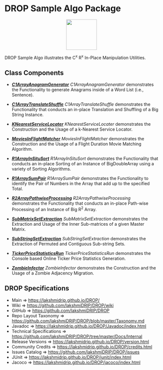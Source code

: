 # DROP Sample Algo Package

<p align="center"><img src="https://github.com/lakshmiDRIP/DROP/blob/master/DRIP_Logo.gif?raw=true" width="100"></p>

DROP Sample Algo illustrates the C<sup>x</sup> R<sup>x</sup> In-Place Manipulation Utilities.


## Class Components

 * [***C1ArrayAnagramGenerator***](https://github.com/lakshmiDRIP/DROP/tree/master/src/main/java/org/drip/sample/algo/C1ArrayAnagramGenerator.java)
 <i>C1ArrayAnagramGenerator</i> demonstrates the Functionality to generate Anagrams inside of a Word List (i.e., Sentence).

 * [***C1ArrayTranslateShuffle***](https://github.com/lakshmiDRIP/DROP/tree/master/src/main/java/org/drip/sample/algo/C1ArrayTranslateShuffle.java)
 <i>C1ArrayTranslateShuffle</i> demonstrates the Functionality that conducts an in-place Translation and
 Shuffling of a Big String Instance.

 * [***KNearestServiceLocater***](https://github.com/lakshmiDRIP/DROP/tree/master/src/main/java/org/drip/sample/algo/KNearestServiceLocater.java)
 <i>KNearestServiceLocater</i> demonstrates the Construction and the Usage of a k-Nearest Service Locator.

 * [***MoviesInFlightMatcher***](https://github.com/lakshmiDRIP/DROP/tree/master/src/main/java/org/drip/sample/algo/MoviesInFlightMatcher.java)
 <i>MoviesInFlightMatcher</i> demonstrates the Construction and the Usage of a Flight Duration Movie Matching Algorithm.

 * [***R1ArrayInSituSort***](https://github.com/lakshmiDRIP/DROP/tree/master/src/main/java/org/drip/sample/algo/R1ArrayInSituSort.java)
 <i>R1ArrayInSituSort</i> demonstrates the Functionality that conducts an in-place Sorting of an Instance of
 BigDoubleArray using a variety of Sorting Algorithms.

 * [***R1ArraySumPair***](https://github.com/lakshmiDRIP/DROP/tree/master/src/main/java/org/drip/sample/algo/R1ArraySumPair.java)
 <i>R1ArraySumPair</i> demonstrates the Functionality to identify the Pair of Numbers in the Array that add up to the specified Total.

 * [***R2ArrayPathwiseProcessing***](https://github.com/lakshmiDRIP/DROP/tree/master/src/main/java/org/drip/sample/algo/R2ArrayPathwiseProcessing.java)
 <i>R2ArrayPathwiseProcessing</i> demonstrates the Functionality that conducts an in-place Path-wise
 Processing of an Instance of Big R<sup>2</sup> Array.

 * [***SubMatrixSetExtraction***](https://github.com/lakshmiDRIP/DROP/tree/master/src/main/java/org/drip/sample/algo/SubMatrixSetExtraction.java)
 <i>SubMatrixSetExtraction</i> demonstrates the Extraction and Usage of the Inner Sub-matrices of a given
 Master Matrix.

 * [***SubStringSetExtraction***](https://github.com/lakshmiDRIP/DROP/tree/master/src/main/java/org/drip/sample/algo/SubStringSetExtraction.java)
 <i>SubStringSetExtraction</i> demonstrates the Extraction of Permuted and Contiguous Sub-string Sets.

 * [***TickerPriceStatisticsRun***](https://github.com/lakshmiDRIP/DROP/tree/master/src/main/java/org/drip/sample/algo/TickerPriceStatisticsRun.java)
 <i>TickerPriceStatisticsRun</i> demonstrates the Console based Online Ticker Price Statistics Generation.

 * [***ZombieInfector***](https://github.com/lakshmiDRIP/DROP/tree/master/src/main/java/org/drip/sample/algo/ZombieInfector.java)
 <i>ZombieInfector</i> demonstrates the Construction and the Usage of a Zombie Adjacency Migration.


## DROP Specifications

 * Main                     => https://lakshmidrip.github.io/DROP/
 * Wiki                     => https://github.com/lakshmiDRIP/DROP/wiki
 * GitHub                   => https://github.com/lakshmiDRIP/DROP
 * Repo Layout Taxonomy     => https://github.com/lakshmiDRIP/DROP/blob/master/Taxonomy.md
 * Javadoc                  => https://lakshmidrip.github.io/DROP/Javadoc/index.html
 * Technical Specifications => https://github.com/lakshmiDRIP/DROP/tree/master/Docs/Internal
 * Release Versions         => https://lakshmidrip.github.io/DROP/version.html
 * Community Credits        => https://lakshmidrip.github.io/DROP/credits.html
 * Issues Catalog           => https://github.com/lakshmiDRIP/DROP/issues
 * JUnit                    => https://lakshmidrip.github.io/DROP/junit/index.html
 * Jacoco                   => https://lakshmidrip.github.io/DROP/jacoco/index.html
